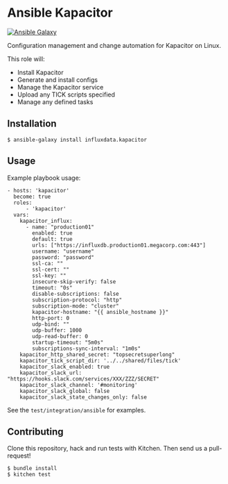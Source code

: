 # Ansible Kapacitor

[![Ansible Galaxy](https://img.shields.io/badge/ansible--galaxy-influxdata.kapacitor-blue.svg)](https://galaxy.ansible.com/influxdata/kapacitor/)

Configuration management and change automation for Kapacitor on Linux.

This role will:
* Install Kapacitor
* Generate and install configs
* Manage the Kapacitor service
* Upload any TICK scripts specified
* Manage any defined tasks

## Installation

`$ ansible-galaxy install influxdata.kapacitor`

## Usage

Example playbook usage:

```
- hosts: 'kapacitor'
  become: true
  roles:
      - 'kapacitor'
  vars:
    kapacitor_influx:
      - name: "production01"
        enabled: true
        default: true
        urls: ["https://influxdb.production01.megacorp.com:443"]
        username: "username"
        password: "password"
        ssl-ca: ""
        ssl-cert: ""
        ssl-key: ""
        insecure-skip-verify: false
        timeout: "0s"
        disable-subscriptions: false
        subscription-protocol: "http"
        subscription-mode: "cluster"
        kapacitor-hostname: "{{ ansible_hostname }}"
        http-port: 0
        udp-bind: ""
        udp-buffer: 1000
        udp-read-buffer: 0
        startup-timeout: "5m0s"
        subscriptions-sync-interval: "1m0s"
    kapacitor_http_shared_secret: "topsecretsuperlong"
    kapacitor_tick_script_dir: '../../shared/files/tick'
    kapacitor_slack_enabled: true
    kapacitor_slack_url: "https://hooks.slack.com/services/XXX/ZZZ/SECRET"
    kapacitor_slack_channel: '#monitoring'
    kapacitor_slack_global: false
    kapacitor_slack_state_changes_only: false
```

See the `test/integration/ansible` for examples.

## Contributing

Clone this repository, hack and run tests with Kitchen. Then send us a pull-request!

```
$ bundle install
$ kitchen test
```
